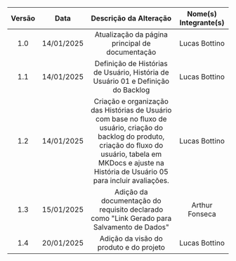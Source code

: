 | Versão |    Data    |                                                                                                Descrição da Alteração                                                                                                 | Nome(s) Integrante(s) |
| :----: | :--------: | :-------------------------------------------------------------------------------------------------------------------------------------------------------------------------------------------------------------------: | :-------------------: |
|  1.0   | 14/01/2025 |                                                                                    Atualização da página principal de documentação                                                                                    |     Lucas Bottino     |
|  1.1   | 14/01/2025 |                                                                   Definição de Histórias de Usuário, História de Usuário 01 e Definição do Backlog                                                                    |     Lucas Bottino     |
|  1.2   | 14/01/2025 | Criação e organização das Histórias de Usuário com base no fluxo de usuário, criação do backlog do produto, criação do fluxo do usuário, tabela em MKDocs e ajuste na História de Usuário 05 para incluir avaliações. |     Lucas Bottino     |
| 1.3 | 15/01/2025 | Adição da documentação do requisito declarado como "Link Gerado para Salvamento de Dados" | Arthur Fonseca |
| 1.4 | 20/01/2025 | Adição da visão do produto e do projeto | Lucas Bottino |
